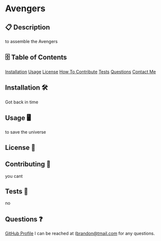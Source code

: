 
  # Avengers
  ## 📋 Description
  to assemble the Avengers
  ## 🗄️  Table of Contents
  [Installation](#Installation)
  [Usage](#Usage)
  [License](#License)
  [How To Contribute](#HowToContribute)
  [Tests](#Tests)
  [Questions](#Questions)
  [Contact Me](#ContactMe)
  ## Installation 🛠️ 
  Got back in time
  ## Usage 🖥️ 
  to save the universe
  ## License 🔐  
  
  ## Contributing 📝 
  you cant
  ## Tests 🧮
  no
  ## Questions ❓
  [GitHub Profile](github.com/bthompson12/)
  I can be reached at (brandon@tmail.com for any questions.

